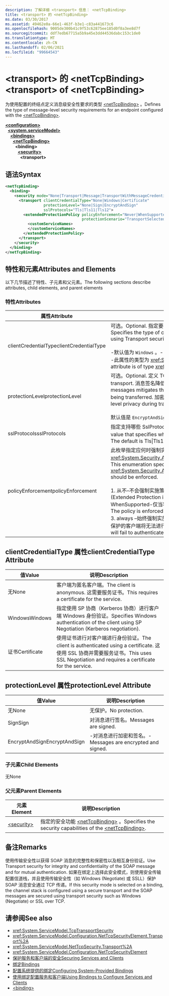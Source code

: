 ```yaml
---
description: 了解详细 <transport> 信息： <netTcpBinding>
title: <transport> 的 <netTcpBinding>
ms.date: 03/30/2017
ms.assetid: 49462e0a-66e1-463f-b3e1-c83a441673c6
ms.openlocfilehash: 9005de300b41c9f53c62875ee185d0f8a3ee8d7f
ms.sourcegitcommit: ddf7edb67715a5b9a45e3dd44536dabc153c1de0
ms.translationtype: MT
ms.contentlocale: zh-CN
ms.lasthandoff: 02/06/2021
ms.locfileid: "99664543"
---
```

# <a name="transport-of-nettcpbinding"></a><span data-ttu-id="9948e-103">\<transport> 的 \<netTcpBinding></span><span class="sxs-lookup"><span data-stu-id="9948e-103">\<transport> of \<netTcpBinding></span></span>

<span data-ttu-id="9948e-104">为使用配置的终结点定义消息级安全性要求的类型 [\<netTcpBinding>](nettcpbinding.md) 。</span><span class="sxs-lookup"><span data-stu-id="9948e-104">Defines the type of message-level security requirements for an endpoint configured with the [\<netTcpBinding>](nettcpbinding.md).</span></span>  
  
[**\<configuration>**](../configuration-element.md)\
&nbsp;&nbsp;[**\<system.serviceModel>**](system-servicemodel.md)\
&nbsp;&nbsp;&nbsp;&nbsp;[**\<bindings>**](bindings.md)\
&nbsp;&nbsp;&nbsp;&nbsp;&nbsp;&nbsp;[**\<netTcpBinding>**](nettcpbinding.md)\
&nbsp;&nbsp;&nbsp;&nbsp;&nbsp;&nbsp;&nbsp;&nbsp;**\<binding>**\
&nbsp;&nbsp;&nbsp;&nbsp;&nbsp;&nbsp;&nbsp;&nbsp;&nbsp;&nbsp;[**\<security>**](security-of-nettcpbinding.md)\
&nbsp;&nbsp;&nbsp;&nbsp;&nbsp;&nbsp;&nbsp;&nbsp;&nbsp;&nbsp;&nbsp;&nbsp;**\<transport>**  
  
## <a name="syntax"></a><span data-ttu-id="9948e-105">语法</span><span class="sxs-lookup"><span data-stu-id="9948e-105">Syntax</span></span>  
  
```xml  
<netTcpBinding>
  <binding>
    <security mode="None|Transport|Message|TransportWithMessageCredential">
      <transport clientCredentialType="None|Windows|Certificate"
                 protectionLevel="None|Sign|EncryptAndSign"
                 sslProtocols="Tls|Tls11|Tls12">
        <extendedProtectionPolicy policyEnforcement="Never|WhenSupported|Always"
                                  protectionScenario="TransportSelected|TrustedProxy">
          <customServiceNames>
          </customServiceNames>
        </extendedProtectionPolicy>
      </transport>
    </security>
  </binding>
</netTcpBinding>
```  
  
## <a name="attributes-and-elements"></a><span data-ttu-id="9948e-106">特性和元素</span><span class="sxs-lookup"><span data-stu-id="9948e-106">Attributes and Elements</span></span>  

 <span data-ttu-id="9948e-107">以下几节描述了特性、子元素和父元素。</span><span class="sxs-lookup"><span data-stu-id="9948e-107">The following sections describe attributes, child elements, and parent elements</span></span>  
  
### <a name="attributes"></a><span data-ttu-id="9948e-108">特性</span><span class="sxs-lookup"><span data-stu-id="9948e-108">Attributes</span></span>  
  
|<span data-ttu-id="9948e-109">属性</span><span class="sxs-lookup"><span data-stu-id="9948e-109">Attribute</span></span>|<span data-ttu-id="9948e-110">说明</span><span class="sxs-lookup"><span data-stu-id="9948e-110">Description</span></span>|  
|---------------|-----------------|  
|<span data-ttu-id="9948e-111">clientCredentialType</span><span class="sxs-lookup"><span data-stu-id="9948e-111">clientCredentialType</span></span>|<span data-ttu-id="9948e-112">可选。</span><span class="sxs-lookup"><span data-stu-id="9948e-112">Optional.</span></span> <span data-ttu-id="9948e-113">指定要在使用传输安全性执行客户端身份验证时使用的凭据类型。</span><span class="sxs-lookup"><span data-stu-id="9948e-113">Specifies the type of credential to be used when performing client authentication using Transport security.</span></span><br /><br /> <span data-ttu-id="9948e-114">-默认值为 `Windows` 。</span><span class="sxs-lookup"><span data-stu-id="9948e-114">-   The default value is `Windows`.</span></span><br /><span data-ttu-id="9948e-115">-此属性的类型为 <xref:System.ServiceModel.TcpClientCredentialType> 。</span><span class="sxs-lookup"><span data-stu-id="9948e-115">-   This attribute is of type <xref:System.ServiceModel.TcpClientCredentialType>.</span></span>|  
|<span data-ttu-id="9948e-116">protectionLevel</span><span class="sxs-lookup"><span data-stu-id="9948e-116">protectionLevel</span></span>|<span data-ttu-id="9948e-117">可选。</span><span class="sxs-lookup"><span data-stu-id="9948e-117">Optional.</span></span> <span data-ttu-id="9948e-118">定义 TCP 传输级别的安全性。</span><span class="sxs-lookup"><span data-stu-id="9948e-118">Defines security at the level of the TCP transport.</span></span> <span data-ttu-id="9948e-119">消息签名降低了在消息传输过程中第三方对消息进行篡改的风险。</span><span class="sxs-lookup"><span data-stu-id="9948e-119">Signing messages mitigates the risk of a third party tampering with the message while it is being transferred.</span></span> <span data-ttu-id="9948e-120">加密为传输过程提供了数据级保密功能。</span><span class="sxs-lookup"><span data-stu-id="9948e-120">Encryption provides data-level privacy during transport.</span></span><br /><br /> <span data-ttu-id="9948e-121">默认值是 `EncryptAndSign`。</span><span class="sxs-lookup"><span data-stu-id="9948e-121">The default value is `EncryptAndSign`.</span></span>|  
|<span data-ttu-id="9948e-122">sslProtocols</span><span class="sxs-lookup"><span data-stu-id="9948e-122">sslProtocols</span></span>|<span data-ttu-id="9948e-123">指定支持哪些 SslProtocols 的 SslProtocols 枚举标志值。</span><span class="sxs-lookup"><span data-stu-id="9948e-123">A SslProtocols enum flag value that specifies which SslProtocols are supported.</span></span> <span data-ttu-id="9948e-124">默认值为 Tls&#124;Tls11&#124;Tls12。</span><span class="sxs-lookup"><span data-stu-id="9948e-124">The default is Tls&#124;Tls11&#124;Tls12.</span></span>|  
|<span data-ttu-id="9948e-125">policyEnforcement</span><span class="sxs-lookup"><span data-stu-id="9948e-125">policyEnforcement</span></span>|<span data-ttu-id="9948e-126">此枚举指定应何时强制实施 <xref:System.Security.Authentication.ExtendedProtection.ExtendedProtectionPolicy>。</span><span class="sxs-lookup"><span data-stu-id="9948e-126">This enumeration specifies when the <xref:System.Security.Authentication.ExtendedProtection.ExtendedProtectionPolicy> should be enforced.</span></span><br /><br /> <span data-ttu-id="9948e-127">1. 从不–不会强制实施策略 (禁用扩展保护) 。</span><span class="sxs-lookup"><span data-stu-id="9948e-127">1.  Never – The policy is never enforced (Extended Protection is disabled).</span></span><br /><span data-ttu-id="9948e-128">WhenSupported-仅当客户端支持扩展保护时才强制实施策略。</span><span class="sxs-lookup"><span data-stu-id="9948e-128">2.  WhenSupported – The policy is enforced only if the client supports Extended Protection.</span></span><br /><span data-ttu-id="9948e-129">3. always –始终强制实施策略。</span><span class="sxs-lookup"><span data-stu-id="9948e-129">3.  Always – The policy is always enforced.</span></span> <span data-ttu-id="9948e-130">不支持扩展保护的客户端将无法进行身份验证。</span><span class="sxs-lookup"><span data-stu-id="9948e-130">Clients which don’t support Extended Protection will fail to authenticate.</span></span>|  
  
## <a name="clientcredentialtype-attribute"></a><span data-ttu-id="9948e-131">clientCredentialType 属性</span><span class="sxs-lookup"><span data-stu-id="9948e-131">clientCredentialType Attribute</span></span>  
  
|<span data-ttu-id="9948e-132">值</span><span class="sxs-lookup"><span data-stu-id="9948e-132">Value</span></span>|<span data-ttu-id="9948e-133">说明</span><span class="sxs-lookup"><span data-stu-id="9948e-133">Description</span></span>|  
|-----------|-----------------|  
|<span data-ttu-id="9948e-134">无</span><span class="sxs-lookup"><span data-stu-id="9948e-134">None</span></span>|<span data-ttu-id="9948e-135">客户端为匿名客户端。</span><span class="sxs-lookup"><span data-stu-id="9948e-135">The client is anonymous.</span></span> <span data-ttu-id="9948e-136">这需要服务证书。</span><span class="sxs-lookup"><span data-stu-id="9948e-136">This requires a certificate for the service.</span></span>|  
|<span data-ttu-id="9948e-137">Windows</span><span class="sxs-lookup"><span data-stu-id="9948e-137">Windows</span></span>|<span data-ttu-id="9948e-138">指定使用 SP 协商（Kerberos 协商）进行客户端 Windows 身份验证。</span><span class="sxs-lookup"><span data-stu-id="9948e-138">Specifies Windows authentication of the client using SP Negotiation (Kerberos negotiation).</span></span>|  
|<span data-ttu-id="9948e-139">证书</span><span class="sxs-lookup"><span data-stu-id="9948e-139">Certificate</span></span>|<span data-ttu-id="9948e-140">使用证书进行对客户端进行身份验证。</span><span class="sxs-lookup"><span data-stu-id="9948e-140">The client is authenticated using a certificate.</span></span> <span data-ttu-id="9948e-141">这使用 SSL 协商并需要服务证书。</span><span class="sxs-lookup"><span data-stu-id="9948e-141">This uses SSL Negotiation and requires a certificate for the service.</span></span>|  
  
## <a name="protectionlevel-attribute"></a><span data-ttu-id="9948e-142">protectionLevel 属性</span><span class="sxs-lookup"><span data-stu-id="9948e-142">protectionLevel Attribute</span></span>  
  
|<span data-ttu-id="9948e-143">值</span><span class="sxs-lookup"><span data-stu-id="9948e-143">Value</span></span>|<span data-ttu-id="9948e-144">说明</span><span class="sxs-lookup"><span data-stu-id="9948e-144">Description</span></span>|  
|-----------|-----------------|  
|<span data-ttu-id="9948e-145">无</span><span class="sxs-lookup"><span data-stu-id="9948e-145">None</span></span>|<span data-ttu-id="9948e-146">无保护。</span><span class="sxs-lookup"><span data-stu-id="9948e-146">No protection.</span></span>|  
|<span data-ttu-id="9948e-147">Sign</span><span class="sxs-lookup"><span data-stu-id="9948e-147">Sign</span></span>|<span data-ttu-id="9948e-148">对消息进行签名。</span><span class="sxs-lookup"><span data-stu-id="9948e-148">Messages are signed.</span></span>|  
|<span data-ttu-id="9948e-149">EncryptAndSign</span><span class="sxs-lookup"><span data-stu-id="9948e-149">EncryptAndSign</span></span>|<span data-ttu-id="9948e-150">-对消息进行加密和签名。</span><span class="sxs-lookup"><span data-stu-id="9948e-150">-   Messages are encrypted and signed.</span></span>|  
  
### <a name="child-elements"></a><span data-ttu-id="9948e-151">子元素</span><span class="sxs-lookup"><span data-stu-id="9948e-151">Child Elements</span></span>  

 <span data-ttu-id="9948e-152">无</span><span class="sxs-lookup"><span data-stu-id="9948e-152">None</span></span>  
  
### <a name="parent-elements"></a><span data-ttu-id="9948e-153">父元素</span><span class="sxs-lookup"><span data-stu-id="9948e-153">Parent Elements</span></span>  
  
|<span data-ttu-id="9948e-154">元素</span><span class="sxs-lookup"><span data-stu-id="9948e-154">Element</span></span>|<span data-ttu-id="9948e-155">说明</span><span class="sxs-lookup"><span data-stu-id="9948e-155">Description</span></span>|  
|-------------|-----------------|  
|[\<security>](security-of-nettcpbinding.md)|<span data-ttu-id="9948e-156">指定的安全功能 [\<netTcpBinding>](nettcpbinding.md) 。</span><span class="sxs-lookup"><span data-stu-id="9948e-156">Specifies the security capabilities of the [\<netTcpBinding>](nettcpbinding.md).</span></span>|  
  
## <a name="remarks"></a><span data-ttu-id="9948e-157">备注</span><span class="sxs-lookup"><span data-stu-id="9948e-157">Remarks</span></span>  

 <span data-ttu-id="9948e-158">使用传输安全性以获得 SOAP 消息的完整性和保密性以及相互身份验证。</span><span class="sxs-lookup"><span data-stu-id="9948e-158">Use Transport security for integrity and confidentiality of the SOAP message and for mutual authentication.</span></span> <span data-ttu-id="9948e-159">如果在绑定上选择此安全模式，则使用安全传输配置信道栈，并且使用传输安全性（如 Windows (Negotiate) 或 SSLL）保护 SOAP 消息安全通过 TCP 传递。</span><span class="sxs-lookup"><span data-stu-id="9948e-159">If this security mode is selected on a binding, the channel stack is configured using a secure transport and the SOAP messages are secured using transport security such as Windows (Negotiate) or SSL over TCP.</span></span>  
  
## <a name="see-also"></a><span data-ttu-id="9948e-160">请参阅</span><span class="sxs-lookup"><span data-stu-id="9948e-160">See also</span></span>

- <xref:System.ServiceModel.TcpTransportSecurity>
- <xref:System.ServiceModel.Configuration.NetTcpSecurityElement.Transport%2A>
- <xref:System.ServiceModel.NetTcpSecurity.Transport%2A>
- <xref:System.ServiceModel.Configuration.NetTcpSecurityElement>
- [<span data-ttu-id="9948e-161">保护服务和客户端的安全</span><span class="sxs-lookup"><span data-stu-id="9948e-161">Securing Services and Clients</span></span>](../../../wcf/feature-details/securing-services-and-clients.md)
- [<span data-ttu-id="9948e-162">绑定</span><span class="sxs-lookup"><span data-stu-id="9948e-162">Bindings</span></span>](../../../wcf/bindings.md)
- [<span data-ttu-id="9948e-163">配置系统提供的绑定</span><span class="sxs-lookup"><span data-stu-id="9948e-163">Configuring System-Provided Bindings</span></span>](../../../wcf/feature-details/configuring-system-provided-bindings.md)
- [<span data-ttu-id="9948e-164">使用绑定配置服务和客户端</span><span class="sxs-lookup"><span data-stu-id="9948e-164">Using Bindings to Configure Services and Clients</span></span>](../../../wcf/using-bindings-to-configure-services-and-clients.md)
- [\<binding>](bindings.md)
